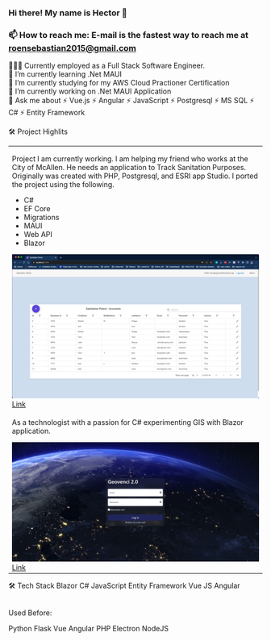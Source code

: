 ### Hi there! My name is Hector 👋


### 📫 How to reach me: E-mail is the fastest way to reach me at roensebastian2015@gmail.com


👨🏻‍💻  Currently employed as a Full Stack Software Engineer.
<br />
🌱 I’m currently learning .Net MAUI <br />
🔭 I’m currently studying for my AWS Cloud Practioner Certification <br />
🔭 I’m currently working on .Net MAUI Application <br />
💬 Ask me about ⚡ Vue.js ⚡ Angular ⚡ JavaScript ⚡ Postgresql ⚡ MS SQL  ⚡ C# ⚡ Entity Framework
<br />


🛠 Project Highlits

<table>
  <tr>
    <td>
      <p>Project I am currently working. I am helping my friend who works at the City of McAllen. He needs an application to Track Sanitation Purposes. Originally was created with PHP, Postgresql, and ESRI app Studio. I ported the project using the following.</p>
      <p>
        <ul>
          <li>C#</li>
          <li>EF Core</li>
          <li>Migrations</li>
          <li>MAUI</li>
          <li>Web API</li>
          <li>Blazor</li>
        </ul>
      </p>
      <img src="https://github.com/hector-light-blazor/Blazor-Sanitation-Admin/blob/main/Snapshots/software_snapshot.png?raw=true"  />
      <a href="https://github.com/hector-light-blazor/Blazor-Sanitation-Admin">Link</a>
    </td>
  </tr>
  <tr>
    <td>
       <p>As a technologist with a passion for C# experimenting GIS with Blazor application.</p>
      <img src="https://github.com/hector-light-blazor/Blazor-Geovenci/blob/master/Files/PreviewApp.png?raw=true"/>
      <a href="https://github.com/hector-light-blazor/Blazor-Geovenci">Link</a>
    </td>
  </tr>
</table>


🛠  Tech Stack
Blazor C# JavaScript Entity Framework Vue JS Angular

<br />
Used Before:

Python Flask Vue Angular PHP Electron NodeJS


<!--
**lrgvdc9-1-1/lrgvdc9-1-1** is a ✨ _special_ ✨ repository because its `README.md` (this file) appears on your GitHub profile.

Here are some ideas to get you started:

- 🔭 I’m currently working on ...
- 🌱 I’m currently learning ...
- 👯 I’m looking to collaborate on ...
- 🤔 I’m looking for help with ...
- 💬 Ask me about ...
- 📫 How to reach me: ...
- 😄 Pronouns: ...
- ⚡ Fun fact: ...
-->
